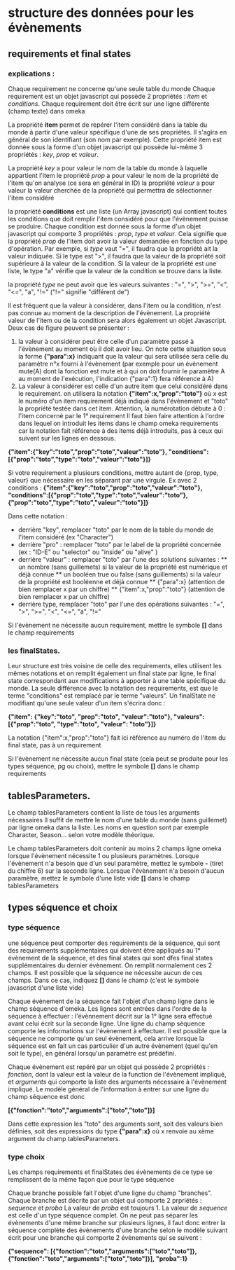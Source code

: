 # structure des données pour les évènements

## requirements et final states

### explications :

Chaque requirement ne concerne qu'une seule table du monde
Chaque requirement est un objet javascript qui possède 2 propriétés : _item_ et _conditions_. 
Chaque requirement doit être écrit sur une ligne différente (champ texte) dans omeka

La propriété __item__ permet de repérer l'item considéré dans la table du monde à partir d'une valeur spécifique d'une de ses propriétés. Il s'agira en général de son identifiant (son nom par exemple). Cette propriété item est donnée sous la forme d'un objet javascript qui possède lui-même 3 propriétés : _key_, _prop_ et _valeur_.

La propriété _key_ a pour valeur le nom de la table du monde à laquelle appartient l'item
le propriété _prop_ a pour valeur le nom de la propriété de l'item qu'on analyse (ce sera en général in ID)
la propriété _valeur_ a pour valeur la valeur cherchée de la propriété qui permettra de sélectionner l'item considéré


la propriété __conditions__ est une liste (un Array javascript) qui contient toutes les conditions que doit remplir l'item considéré pour que l'évènement puisse se produire.
Chaque condition est donnée sous la forme d'un objet javascript qui comporte 3 propriétés : _prop_, _type_ et _valeur_. Cela signifie que la propriété _prop_ de l'item doit avoir la valeur demandée en fonction du type d'opération. Par exemple, si _type_ vaut "=", il faudra que la propriété ait la valeur indiquée. Si le type est ">", il faudra que la valeur de la propriété soit supérieure à la valeur de la condition. Si la valeur de la propriété est une liste, le type "a" vérifie que la valeur de la condition se trouve dans la liste. 

la propriété _type_ ne peut avoir que les valeurs suivantes : "=", ">", ">=", "<", "<=", "a", "!=" ("!=" signifie "différent de")

Il est fréquent que la valeur à considérer, dans l'item ou la condition, n'est pas connue au moment de la description de l'évènement. La propriété valeur de l'item ou de la condition sera alors également un objet Javascript. Deux cas de figure peuvent se présenter :
1) la valeur à considérer peut être celle d'un paramètre passé à l'évènement au moment où il doit avoir lieu. On note cette situation sous la forme __{"para":x}__  indiquant que la valeur qui sera utilisée sera celle du paramètre n°x fourni à l'évènement (par exemple pour un évènement mute(A) dont la fonction est mute et à qui on doit fournir le paramètre A au moment de l'exécution, l'indication {"para":1} fera référence à A)
2) La valeur à considérer est celle d'un autre item que celui considéré dans le requirement. on utilisera la notation __{"item":x,"prop":"toto"}__ où x est le numéro d'un item requirement déjà indiqué dans l'évènement et "toto" la propriété testée dans cet item. Attention, la numérotation débute à 0 : l'item concerné par le 1° requirement
Il faut bien faire attention à l'ordre dans lequel on introduit les items dans le champ omeka requirements car la notation fait référence à des items déjà introduits, pas à ceux qui suivent sur les lignes en dessous. 

__{"item":{"key":"toto","prop":"toto","valeur":"toto"}, "conditions":[{"prop":"toto","type":"toto","valeur":"toto"}]}__

Si votre requirement a plusieurs conditions, mettre autant de {prop, type, valeur} que nécessaire en les séparant par une virgule. Ex avec 2 conditions :
__{"item":{"key":"toto","prop":"toto","valeur":"toto"}, "conditions":[{"prop":"toto","type":"toto","valeur":"toto"}, {"prop":"toto","type":"toto","valeur":"toto"}]}__

Dans cette notation : 
* derrière "key", remplacer "toto" par le nom de la table du monde de l'item considéré (ex "Character")
* derrière "pro" : remplacer "toto" par le label de la propriété concernée (ex : "ID-E" ou "selector" ou "inside" ou "alive" )
* derrière "valeur" : remplacer "toto" par l'une des solutions suivantes :
	** un nombre (sans guillemets) si la valeur de la propriété est numérique et déjà connue
	** un booléen true ou false (sans guillements) si la valeur de la propriété est booléenne et déjà connue
	** {"para":x}			(attention de bien remplacer x par un chiffre)
	** {"item":x,"prop":"toto"}	(attention de bien remplacer x par un chiffre)
* derrière type, remplacer "toto" par l'une des opérations suivantes : "=", ">", ">=", "<", "<=", "a", "!="

Si l'évènement ne nécessite aucun requirement, mettre le symbole __[]__ dans le champ requirements


### les finalStates.

Leur structure est très voisine de celle des requirements, elles utilisent les mêmes notations et on remplit également un final state par ligne, le final state correspondant aux modifications à apporter à une table spécifique du monde. La seule différence avec la notation des requirements, est que le terme "conditions" est remplacé par le terme "valeurs". Un finalState ne modifiant qu'une seule valeur d'un item s'écrira donc :

__{"item": {"key":"toto", "prop":"toto", "valeur":"toto"}, "valeurs":[{"prop":"toto", "type":"toto", "valeur": "toto"}]}__

La notation {"item":x,"prop":"toto"} fait ici référence au numéro de l'item du final state, pas à un requirement

Si l'évènement ne nécessite aucun final state (cela peut se produite pour les types séquence, pg ou choix), mettre le symbole __[]__ dans le champ requirements

## tablesParameters.

Le champ tablesParameters contient la liste de tous les arguments nécessaires Il suffit de mettre le nom d'une table du monde (sans guillemet) par ligne omeka dans la liste. Les noms en question sont par exemple Character, Season... selon votre modèle théorique.

Le champ tablesParameters doit contenir au moins 2 champs ligne omeka lorsque l'évènement nécessite 1 ou plusieurs paramètres. Lorsque l'évènement n'a besoin que d'un seul paramètre, mettez le symbole __-__ (tiret du chiffre 6) sur la seconde ligne. Lorsque l'évènement n'a besoin d'aucun paramètre, mettez le symbole d'une liste vide __[]__ dans le champ tablesParameters

## types séquence et choix

### type séquence

une séquence peut comporter des requirements de la séquence, qui sont des requirements supplémentaires qui doivent être appliqués au 1° évènement de la séquence, et des final states qui sont dfes final states supplémentaires du dernier évènement. On remplit normalement ces 2 champs. Il est possible que la séquence ne nécessite aucun de ces champs. Dans ce cas, indiquez __[]__ dans le champ (c'est le symbole javascript d'une liste vide)

Chaque évènement de la séquence fait l'objet d'un champ ligne dans le champ séquence d'omeka. Les lignes sont entrées dans l'ordre de la séquence à effectuer : l'évènnement décrit sur la 1° ligne sera effectué avant celui écrit sur la seconde ligne. Une ligne du champ séquence comporte les informations sur l'évènement à effectuer. Il est possible que la séquence ne comporte qu'un seul évènement, cela arrive lorsque la séquence est en fait un cas particulier d'un autre évènement (quel qu'en soit le type), en général lorsqu'un paramètre est prédéfini. 

Chaque évènement est repéré par un objet qui possède 2 propriétés : _fonction_, dont la valeur est la valeur de la function de l'évènement impliqué, et _arguments_ qui comporte la liste des arguments nécessaire à l'évènement impliqué. Le modèle général de l'information à entrer sur une ligne du champ séquence est donc

__[{"fonction":"toto","arguments":["toto","toto"]}]__   

Dans cette expression les "toto" des arguments sont, soit des valeurs bien définies, soit des expressions du type __{"para":x}__ où x renvoie au xème argument du champ tablesParameters.

### type choix
Les champs requirements et finalStates des évènements de ce type se remplissent de la même façon que pour le type séquence

Chaque branche possible fait l'objet d'une ligne du champ "branches". Chaque branche est décrite par un objet qui comporte 2 prpriétés : _sequence_ et _proba_ La valeur de _proba_ est toujours 1. La valeur de _sequence_ est celle d'un type séquence complet. On ne peut pas séparer les évènements d'une même branche sur plusieurs lignes, il faut donc entrer la séquence complète des évènements d'une branche selon le modèle suivant écrit pour une branche qui comporte 2 évènements qui se suivent :

__{"sequence": [{"fonction":"toto","arguments":["toto","toto"]}, {"fonction":"toto","arguments":["toto","toto"]}], "proba":1}__

